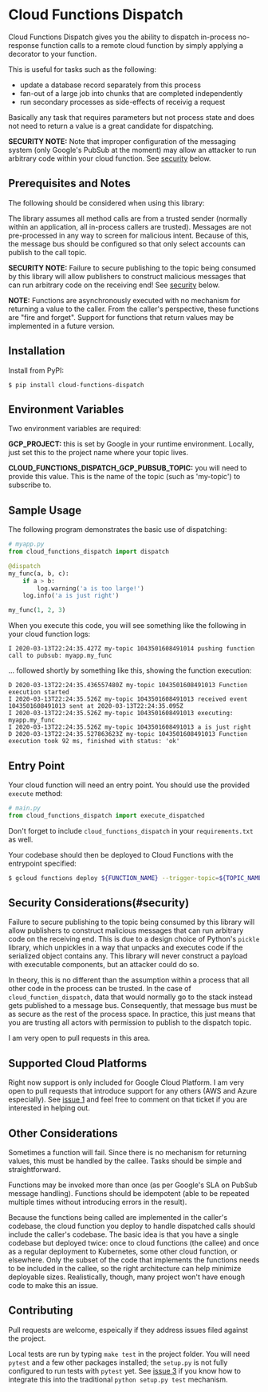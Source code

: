 # Cloud Functions Dispatch

Cloud Functions Dispatch gives you the ability to dispatch in-process no-response function calls to a remote cloud function by simply applying a decorator to your function.

This is useful for tasks such as the following:

* update a database record separately from this process
* fan-out of a large job into chunks that are completed independently
* run secondary processes as side-effects of receivig a request

Basically any task that requires parameters but not process state and does not need to return a value is a great candidate for dispatching.

**SECURITY NOTE:** Note that improper configuration of the messaging system (only Google's PubSub at the moment) may allow an attacker to run arbitrary code within your cloud function. See [security](#security) below.


## Prerequisites and Notes

The following should be considered when using this library:

The library assumes all method calls are from a trusted sender (normally within an application, all in-process callers are trusted). Messages are not pre-processed in any way to screen for malicious intent. Because of this, the message bus should be configured so that only select accounts can publish to the call topic.

**SECURITY NOTE:** Failure to secure publishing to the topic being consumed by this library will allow publishers to construct malicious messages that can run arbitrary code on the receiving end! See [security](#security) below.

**NOTE:** Functions are asynchronously executed with no mechanism for returning a value to the caller. From the caller's perspective, these functions are "fire and forget". Support for functions that return values may be implemented in a future version.


## Installation

Install from PyPI:

```shell
$ pip install cloud-functions-dispatch
```


## Environment Variables

Two environment variables are required:

**GCP_PROJECT:** this is set by Google in your runtime environment. Locally, just set this to the project name where your topic lives.

**CLOUD_FUNCTIONS_DISPATCH_GCP_PUBSUB_TOPIC:** you will need to provide this value. This is the name of the topic (such as 'my-topic') to subscribe to.

## Sample Usage

The following program demonstrates the basic use of dispatching:

```python
# myapp.py
from cloud_functions_dispatch import dispatch

@dispatch
my_func(a, b, c):
    if a > b:
        log.warning('a is too large!')
    log.info('a is just right')

my_func(1, 2, 3)
```

When you execute this code, you will see something like the following in your cloud function logs:

```
I 2020-03-13T22:24:35.427Z my-topic 1043501608491014 pushing function call to pubsub: myapp.my_func
```

... followed shortly by something like this, showing the function execution:

```
D 2020-03-13T22:24:35.436557480Z my-topic 1043501608491013 Function execution started
I 2020-03-13T22:24:35.526Z my-topic 1043501608491013 received event 1043501608491013 sent at 2020-03-13T22:24:35.095Z
I 2020-03-13T22:24:35.526Z my-topic 1043501608491013 executing: myapp.my_func
I 2020-03-13T22:24:35.526Z my-topic 1043501608491013 a is just right
D 2020-03-13T22:24:35.527863623Z my-topic 1043501608491013 Function execution took 92 ms, finished with status: 'ok'
```


## Entry Point

Your cloud function will need an entry point. You should use the provided `execute` method:

```python
# main.py
from cloud_functions_dispatch import execute_dispatched
```

Don't forget to include `cloud_functions_dispatch` in your `requirements.txt` as well.

Your codebase should then be deployed to Cloud Functions with the entrypoint specified:

```sh
$ gcloud functions deploy ${FUNCTION_NAME} --trigger-topic=${TOPIC_NAME} --source=${DIR} --entry-point=execute_dispatched ...
```


## Security Considerations(#security)

Failure to secure publishing to the topic being consumed by this library will allow publishers to construct malicious messages that can run arbitrary code on the receiving end. This is due to a design choice of Python's `pickle` library, which unpickles in a way that unpacks and executes code if the serialized object contains any. This library will never construct a payload with executable components, but an attacker could do so.

In theory, this is no different than the assumption within a process that all other code in the process can be trusted. In the case of `cloud_function_dispatch`, data that would normally go to the stack instead gets published to a message bus. Consequently, that message bus must be as secure as the rest of the process space. In practice, this just means that you are trusting all actors with permission to publish to the dispatch topic.

I am very open to pull requests in this area.


## Supported Cloud Platforms

Right now support is only included for Google Cloud Platform. I am very open to pull requests that introduce support for any others (AWS and Azure especially). See [issue 1](https://github.com/seawolf42/cloud-functions-dispatch/issues/1) and feel free to comment on that ticket if you are interested in helping out.


## Other Considerations

Sometimes a function will fail. Since there is no mechanism for returning values, this must be handled by the callee. Tasks should be simple and straightforward.

Functions may be invoked more than once (as per Google's SLA on PubSub message handling). Functions should be idempotent (able to be repeated multiple times without introducing errors in the result).

Because the functions being called are implemented in the caller's codebase, the cloud function you deploy to handle dispatched calls should include the caller's codebase. The basic idea is that you have a single codebase but deployed twice: once to cloud functions (the callee) and once as a regular deployment to Kubernetes, some other cloud function, or elsewhere.  Only the subset of the code that implements the functions needs to be included in the callee, so the right architecture can help minimize deployable sizes. Realistically, though, many project won't have enough code to make this an issue.


## Contributing

Pull requests are welcome, espeically if they address issues filed against the project.

Local tests are run by typing `make test` in the project folder. You will need `pytest` and a few other packages installed; the `setup.py` is not fully configured to run tests with `pytest` yet. See [issue 3](https://github.com/seawolf42/cloud-functions-dispatch/issues/3) if you know how to integrate this into the traditional `python setup.py test` mechanism.
